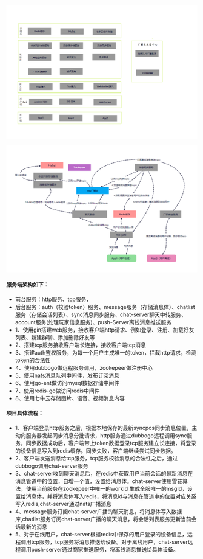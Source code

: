 ![输入图片说明](%E6%9C%8D%E5%8A%A1%E5%99%A8%E6%9E%B6%E6%9E%84.png)

![输入图片说明](52f84b4cbc241296a3929401715be72.png)

#### 服务端架构如下：
- 前台服务：http服务、tcp服务，
- 后台服务：auth（校验token）服务、message服务（存储消息体）、chatlist服务（存储会话列表）、sync消息同步服务、chat-server聊天中转服务、account服务(处理玩家信息服务)、push-Server离线消息推送服务
- 1、使用gin搭建web服务，接收客户端http请求、例如登录、注册、加载好友列表、新建群聊、添加删除好友等
- 2、搭建tcp服务接收客户端长连接，接收客户端tcp消息
- 3、搭建auth鉴权服务，为每一个用户生成唯一的token，拦截http请求，检测token的合法性
- 4、使用dubbogo做远程服务调用，zookepeer做注册中心
- 5、使用nats消息队列中间件，发布订阅消息
- 6、使用go-ent做访问mysql数据存储中间件
- 7、使用redis-go做访问redis中间件
- 8、使用七牛云存储图片、语音、视频消息内容
#### 项目具体流程：
- 1、客户端登录http服务之后，根据本地保存的最新syncpos同步消息位置，主动向服务器发起同步消息分批请求，http服务通过dubbogo远程调用sync服务，同步数据成功后，客户端带上token数据登录tcp服务建立长连接，将登录的设备信息写入到redis缓存。同步失败，客户端继续尝试同步数据。
- 2、客户端发送消息给tcp服务，tcp服务校验消息的合法性之后，通过dubbogo调用chat-server服务
- 3、chat-server收到聊天消息后，在redis中获取用户当前会话的最新消息在消息管道中的位置，自增一个值，设置给消息体。chat-server使用雪花算法，使用当前服务在zookepeer中唯一的workId
生成全服唯一的msgId，设置给消息体，并将消息体写入redis，将消息id与消息在管道中的位置对应关系写入redis,chat-server通过nats广播消息
- 4、message服务订阅chat-server广播的聊天消息，将消息体写入数据库,chatlist服务订阅chat-server广播的聊天消息，将会话列表服务更新当前会话最新的消息
- 5、对于在线用户，chat-server根据redis中保存的用户登录的设备信息，远程调用tcp服务，tcp服务将消息推送给设备。对于离线用户，chat-server远程调用push-server通过商家推送服务，将离线消息推送给具体设备。
